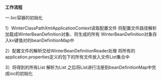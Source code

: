 **工作流程**

一.Ioc容器的初始化

1）WinterClassPathXmlApplicationContext读取配置文件
将配置文件路径解析加载成WinterBeanDefinition对象、将生成的所有
WinterBeanDefinition对象存入kv键值对的beanDefinitionMap中

2）配置文件的解析交给WinterBeanDefinitionReader处理
将所有的application.properties定义的包下的所有文件放入文件List集合中

3）将得到的所有List<String> 解析为List<WinterBeanDefinition>
之后将List<WinterBeanDefinition>进行注册到beanDefinitionMap中完成ioc的初始化